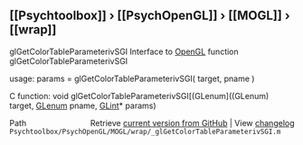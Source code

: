 ## [[Psychtoolbox]] &#8250; [[PsychOpenGL]] &#8250; [[MOGL]] &#8250; [[wrap]]

glGetColorTableParameterivSGI  Interface to [OpenGL](OpenGL) function glGetColorTableParameterivSGI  
  
usage:  params = glGetColorTableParameterivSGI( target, pname )  
  
C function:  void glGetColorTableParameterivSGI[(GLenum]((GLenum) target, [GLenum](GLenum) pname, [GLint](GLint)\* params)  




<div class="code_header" style="text-align:right;">
  <span style="float:left;">Path&nbsp;&nbsp;</span> <span class="counter">Retrieve <a href=
  "https://raw.github.com/Psychtoolbox-3/Psychtoolbox-3/beta/Psychtoolbox/PsychOpenGL/MOGL/wrap/_glGetColorTableParameterivSGI.m">current version from GitHub</a> | View <a href=
  "https://github.com/Psychtoolbox-3/Psychtoolbox-3/commits/beta/Psychtoolbox/PsychOpenGL/MOGL/wrap/_glGetColorTableParameterivSGI.m">changelog</a></span>
</div>
<div class="code">
  <code>Psychtoolbox/PsychOpenGL/MOGL/wrap/_glGetColorTableParameterivSGI.m</code>
</div>

